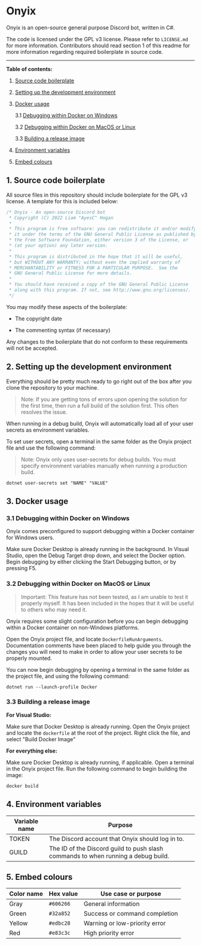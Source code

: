 # Onyix

Onyix is an open-source general purpose Discord bot, written in C#.

The code is licensed under the GPL v3 license. Please refer to `LICENSE.md` for more information. Contributors should read section 1 of this readme for more information regarding required boilerplate in source code.

---

**Table of contents:**

1. [Source code boilerplate](#1-source-code-boilerplate)

2. [Setting up the development environment](#2-setting-up-the-development-environment)

3. [Docker usage](#3-docker-usage)
   
   3.1 [Debugging within Docker on Windows](#31-debugging-within-docker-on-windows)
   
   3.2 [Debugging within Docker on MacOS or Linux](#32-debugging-within-docker-on-macos-or-linux)
   
   3.3 [Building a release image](#33-building-a-release-image)

4. [Environment variables](#4-environment-variables)

5. [Embed colours](#5-embed-colours)

## 1. Source code boilerplate

All source files in this repository should include boilerplate for the GPL v3 license. A template for this is included below:

```csharp
/* Onyix - An open-source Discord bot
 * Copyright (C) 2022 Liam "AyesC" Hogan
 *
 * This program is free software: you can redistribute it and/or modify
 * it under the terms of the GNU General Public License as published by
 * the Free Software Foundation, either version 3 of the License, or
 * (at your option) any later version.
 *
 * This program is distributed in the hope that it will be useful,
 * but WITHOUT ANY WARRANTY; without even the implied warranty of
 * MERCHANTABILITY or FITNESS FOR A PARTICULAR PURPOSE.  See the
 * GNU General Public License for more details.
 *
 * You should have received a copy of the GNU General Public License
 * along with this program. If not, see http://www.gnu.org/licenses/.
 */
```

You may modify these aspects of the boilerplate:

- The copyright date

- The commenting syntax (if necessary)

Any changes to the boilerplate that do not conform to these requirements will not be accepted.

## 2. Setting up the development environment

Everything should be pretty much ready to go right out of the box after you clone the repository to your machine.

> Note: If you are getting tons of errors upon opening the solution for the first time, then run a full build of the solution first. This often resolves the issue.

When running in a debug build, Onyix will automatically load all of your user secrets as environment variables.

To set user secrets, open a terminal in the same folder as the Onyix project file and use the following command:

> Note: Onyix only uses user-secrets for debug builds. You must specify environment variables manually when running a production build.

```shell
dotnet user-secrets set "NAME" "VALUE"
```

## 3. Docker usage

### 3.1 Debugging within Docker on Windows

Onyix comes preconfigured to support debugging within a Docker container for Windows users.

Make sure Docker Desktop is already running in the background. In Visual Studio, open the Debug Target drop down, and select the Docker option. Begin debugging by either clicking the Start Debugging button, or by pressing F5.

### 3.2 Debugging within Docker on MacOS or Linux

> Important: This feature has not been tested, as I am unable to test it properly myself. It has been included in the hopes that it will be useful to others who may need it. 

Onyix requires some slight configuration before you can begin debugging within a Docker container on non-Windows platforms.

Open the Onyix project file, and locate `DockerfileRunArguments`. Documentation comments have been placed to help guide you through the changes you will need to make in order to allow your user secrets to be properly mounted.

You can now begin debugging by opening a terminal in the same folder as the project file, and using the following command:

```shell
dotnet run --launch-profile Docker
```

### 3.3 Building a release image

**For Visual Studio:**

Make sure that Docker Desktop is already running. Open the Onyix project and locate the `dockerfile` at the root of the project. Right click the file, and select "Build Docker Image"

**For everything else:**

Make sure Docker Desktop is already running, if applicable. Open a terminal in the Onyix project file. Run the following command to begin building the image:

```shell
docker build
```

## 4. Environment variables

| **Variable name** | **Purpose**                                                                       |
| ----------------- | --------------------------------------------------------------------------------- |
| TOKEN             | The Discord account that Onyix should log in to.                                  |
| GUILD             | The ID of the Discord guild to push slash commands to when running a debug build. |

## 5. Embed colours

| Color name | Hex value | Use case or purpose           |
| ---------- | --------- | ----------------------------- |
| Gray       | `#606266` | General information           |
| Green      | `#32a852` | Success or command completion |
| Yellow     | `#edbc28` | Warning or low-priority error |
| Red        | `#e83c3c` | High priority error           |